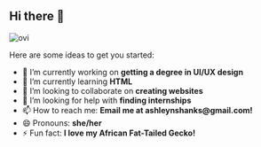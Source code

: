 ## Hi there 👋

<!--
**undercoverfinch/undercoverfinch** is a ✨ _special_ ✨ repository because its `README.md` (this file) appears on your GitHub profile.

Here are some ideas to get you started:

- 🔭 I’m currently working on ...
- 🌱 I’m currently learning ...
- 👯 I’m looking to collaborate on ...
- 🤔 I’m looking for help with ...
- 💬 Ask me about ...
- 📫 How to reach me: ...
- 😄 Pronouns: ...
- ⚡ Fun fact: ...
-->
<!DOCTYPE html>
<head>
<meta charset="utf-8">
        <title>Hello there</title>
        <meta name="description" content="Profile page for ashley!">
        <meta name="author" content="Ashley Shanks">
</head>
<body>
    <img src="https://github-readme-stats.vercel.app/api/top-langs?username=undercoverfinch&show_icons=true&locale=en&layout=compact&theme=chartreuse-dark" alt="ovi" />
    <p>Here are some ideas to get you started:</p>
     <ul>
        <li>🔭 I’m currently working on <b>getting a degree in UI/UX design</b></li>
        <li>🌱 I’m currently learning <b>HTML</b></li>
        <li>👯 I’m looking to collaborate on <b>creating websites</b></li>
        <li>🤔 I’m looking for help with <b>finding internships</b></li>
        <li>📫 How to reach me: <b>Email me at ashleynshanks@gmail.com!</b></li>
        <li>😄 Pronouns: <b>she/her</b></li>
        <li>⚡ Fun fact: <b>I love my African Fat-Tailed Gecko!</b></li>
    </ul>
</html>